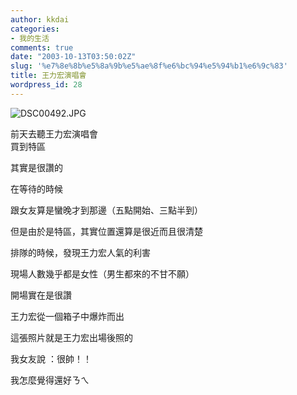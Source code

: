 ```yaml
---
author: kkdai
categories:
- 我的生活
comments: true
date: "2003-10-13T03:50:02Z"
slug: '%e7%8e%8b%e5%8a%9b%e5%ae%8f%e6%bc%94%e5%94%b1%e6%9c%83'
title: 王力宏演唱會
wordpress_id: 28
---
```


![DSC00492.JPG](http://www.evanlin.com/blog/archives/1011/DSC00492.JPG)


前天去聽王力宏演唱會  
買到特區  

            

其實是很讚的  

            

            

在等待的時候  

跟女友算是蠻晚才到那邊（五點開始、三點半到）  

但是由於是特區，其實位置還算是很近而且很清楚  

排隊的時候，發現王力宏人氣的利害  

現場人數幾乎都是女性（男生都來的不甘不願）  

            

            

開場實在是很讚  

            

            

王力宏從一個箱子中爆炸而出  

            

            

            

            

這張照片就是王力宏出場後照的  

            

            

            

我女友說 ：很帥！！  

            

            

            

            

我怎麼覺得還好ㄋㄟ
            


